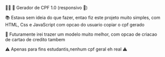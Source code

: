 👩‍💻 👥 Gerador de CPF 1.0 (responsivo 📱)

📚 Estava sem ideia do que fazer, entao fiz este projeto muito simples, com HTML, Css e JavaScript
com opcao do usuario copiar o cpf gerado

📙 Futuramente irei trazer um modelo muito melhor, com opcao de criacao de cartao de credito tambem

⚠️ Apenas para fins estudantis,nenhum cpf geral eh real ⚠️
